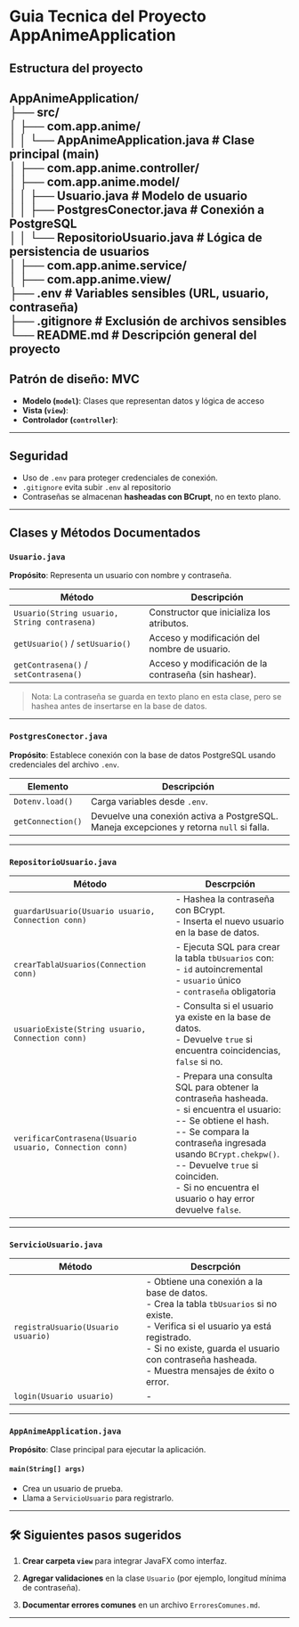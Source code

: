 # Guia Tecnica del Proyecto AppAnimeApplication
## Estructura del proyecto
AppAnimeApplication/ <br>
├── src/<br> 
│ ├── com.app.anime/ <br> 
│ │ └── AppAnimeApplication.java # Clase principal (main) <br>
│ ├── com.app.anime.controller/ <br>
│ ├── com.app.anime.model/ <br>
│ │ ├── Usuario.java # Modelo de usuario <br>
│ │ ├── PostgresConector.java # Conexión a PostgreSQL <br>
│ │ └── RepositorioUsuario.java # Lógica de persistencia de usuarios <br>
│ ├── com.app.anime.service/ <br>
│ ├── com.app.anime.view/ <br>
├── .env # Variables sensibles (URL, usuario, contraseña) <br>
├── .gitignore # Exclusión de archivos sensibles <br>
└── README.md # Descripción general del proyecto 
---
## Patrón de diseño: MVC
- **Modelo (`model`)**: Clases que representan datos y lógica de acceso
- **Vista (`view`)**: 
- **Controlador (`controller`)**:
---
## Seguridad
- Uso de `.env` para proteger credenciales de conexión.
- `.gitignore` evita subir `.env` al repositorio
- Contraseñas se almacenan **hasheadas con BCrupt**, no en texto plano.
---
## Clases y Métodos Documentados

### `Usuario.java`

**Propósito**: Representa un usuario con nombre y contraseña.

| Método | Descripción |
|--------|-------------|
| `Usuario(String usuario, String contrasena)` | Constructor que inicializa los atributos. |
| `getUsuario()` / `setUsuario()` | Acceso y modificación del nombre de usuario. |
| `getContrasena()` / `setContrasena()` | Acceso y modificación de la contraseña (sin hashear). |

> Nota: La contraseña se guarda en texto plano en esta clase, pero se hashea antes de insertarse en la base de datos.
---
### `PostgresConector.java`

**Propósito**: Establece conexión con la base de datos PostgreSQL usando credenciales del archivo `.env`.

| Elemento | Descripción |
|---------|-------------|
| `Dotenv.load()` | Carga variables desde `.env`. |
| `getConnection()` | Devuelve una conexión activa a PostgreSQL. Maneja excepciones y retorna `null` si falla. |
---
### `RepositorioUsuario.java`
| Método | Descrpción                                                                              |
|--------|-----------------------------------------------------------------------------------------|
| `guardarUsuario(Usuario usuario, Connection conn)` | - Hashea la contraseña con BCrypt. <br> - Inserta el nuevo usuario en la base de datos. |
| `crearTablaUsuarios(Connection conn)` | - Ejecuta SQL para crear la tabla `tbUsuarios` con: <br> - `id` autoincremental <br>- `usuario` único <br>- `contraseña` obligatoria |
| `usuarioExiste(String usuario, Connection conn)` |- Consulta si el usuario ya existe en la base de datos.<br>- Devuelve `true` si encuentra coincidencias, `false` si no. |
| `verificarContrasena(Usuario usuario, Connection conn)` | - Prepara una consulta SQL para obtener la contraseña hasheada. <br> - si encuentra el usuario: <br> -- Se obtiene el hash. <br> -- Se compara la contraseña ingresada usando `BCrypt.chekpw()`. <br> -- Devuelve `true` si coinciden. <br> - Si no encuentra el usuario o hay error devuelve `false`. |
---
### `ServicioUsuario.java`
| Método | Descrpción                                                                              |
|--------|-----------------------------------------------------------------------------------------|
| `registraUsuario(Usuario usuario)` |- Obtiene una conexión a la base de datos.<br>- Crea la tabla `tbUsuarios` si no existe.<br>- Verifica si el usuario ya está registrado.<br>- Si no existe, guarda el usuario con contraseña hasheada.<br>- Muestra mensajes de éxito o error.|
| `login(Usuario usuario)` |-
---

### `AppAnimeApplication.java`

**Propósito**: Clase principal para ejecutar la aplicación.

#### `main(String[] args)`

- Crea un usuario de prueba.
- Llama a `ServicioUsuario` para registrarlo.

---

## 🛠️ Siguientes pasos sugeridos

1. **Crear carpeta `view`** para integrar JavaFX como interfaz.

3. **Agregar validaciones** en la clase `Usuario` (por ejemplo, longitud mínima de contraseña).
4. **Documentar errores comunes** en un archivo `ErroresComunes.md`.

---